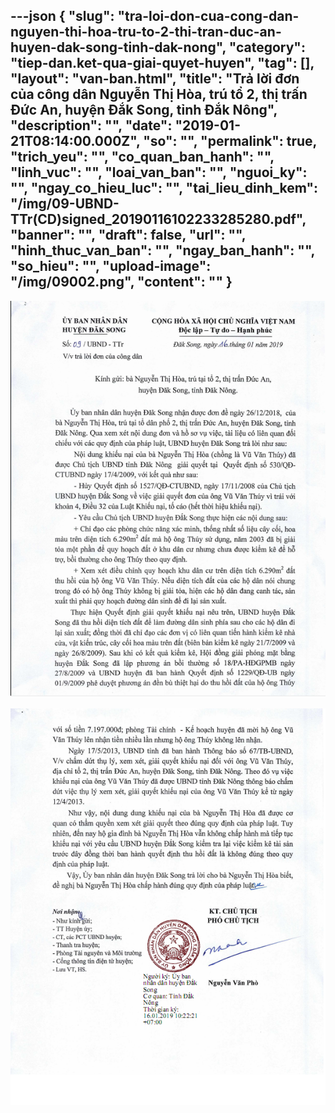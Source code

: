 ---json
{
    "slug": "tra-loi-don-cua-cong-dan-nguyen-thi-hoa-tru-to-2-thi-tran-duc-an-huyen-dak-song-tinh-dak-nong",
    "category": "tiep-dan.ket-qua-giai-quyet-huyen",
    "tag": [],
    "layout": "van-ban.html",
    "title": "Trả lời đơn của công dân Nguyễn Thị Hòa, trú tổ 2, thị trấn Đức An, huyện Đắk Song, tỉnh Đắk Nông",
    "description": "",
    "date": "2019-01-21T08:14:00.000Z",
    "so": "",
    "permalink": true,
    "trich_yeu": "",
    "co_quan_ban_hanh": "",
    "linh_vuc": "",
    "loai_van_ban": "",
    "nguoi_ky": "",
    "ngay_co_hieu_luc": "",
    "tai_lieu_dinh_kem": "/img/09-UBND-TTr(CD)signed_20190116102233285280.pdf",
    "banner": "",
    "draft": false,
    "url": "",
    "hinh_thuc_van_ban": "",
    "ngay_ban_hanh": "",
    "so_hieu": "",
    "upload-image": "/img/09002.png",
    "__content__": ""
}
---
<p><img alt="" src="/img/09001.png" /></p>

<p><img alt="" src="/img/09002.png" /></p>
